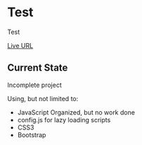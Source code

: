 <h1>Test</h1> 
<p>Test</p>
<p><a href="http://jvmqueue.com/testGlennBlankenship/site/home.html">Live URL</a></p>
<h2>Current State</h2>
<p>Incomplete project</p>
<p>Using, but not limited to:</p>
<ul>
    <li>JavaScript Organized, but no work done</li>
    <li>config.js for lazy loading scripts</li>
    <li>CSS3</li>
    <li>Bootstrap</li>    
</ul>